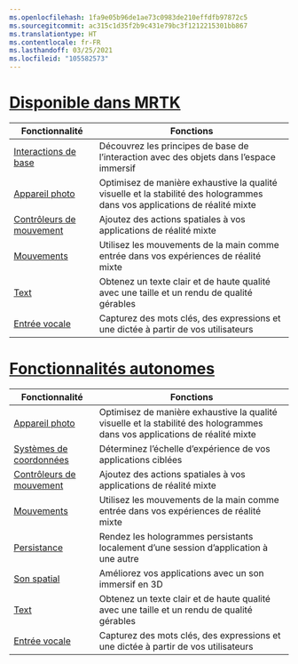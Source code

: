 ```yaml
---
ms.openlocfilehash: 1fa9e05b96de1ae73c0983de210effdfb97872c5
ms.sourcegitcommit: ac315c1d35f2b9c431e79bc3f1212215301bb867
ms.translationtype: HT
ms.contentlocale: fr-FR
ms.lasthandoff: 03/25/2021
ms.locfileid: "105582573"
---
```

# <a name="available-in-mrtk"></a>[Disponible dans MRTK](#tab/mrtk)

|  Fonctionnalité  |  Fonctions  |
| --- | --- |
| [Interactions de base](../../out-of-scope/mrtk-101.md) | Découvrez les principes de base de l’interaction avec des objets dans l’espace immersif |
| [Appareil photo](../unity/camera-in-unity.md) | Optimisez de manière exhaustive la qualité visuelle et la stabilité des hologrammes dans vos applications de réalité mixte |
| [Contrôleurs de mouvement](../unity/motion-controllers-in-unity.md) | Ajoutez des actions spatiales à vos applications de réalité mixte |
| [Mouvements](../unity/gestures-in-unity.md) | Utilisez les mouvements de la main comme entrée dans vos expériences de réalité mixte |
| [Text](../unity/text-in-unity.md) | Obtenez un texte clair et de haute qualité avec une taille et un rendu de qualité gérables |
| [Entrée vocale](../unity/voice-input-in-unity.md) | Capturez des mots clés, des expressions et une dictée à partir de vos utilisateurs|

# <a name="standalone-features"></a>[Fonctionnalités autonomes](#tab/standalone)

|  Fonctionnalité  |  Fonctions  |
| --- | --- |
| [Appareil photo](../unity/camera-in-unity.md) | Optimisez de manière exhaustive la qualité visuelle et la stabilité des hologrammes dans vos applications de réalité mixte |
| [Systèmes de coordonnées](../unity/coordinate-systems-in-unity.md) | Déterminez l’échelle d’expérience de vos applications ciblées |
| [Contrôleurs de mouvement](../unity/motion-controllers-in-unity.md) | Ajoutez des actions spatiales à vos applications de réalité mixte |
| [Mouvements](../unity/gestures-in-unity.md) | Utilisez les mouvements de la main comme entrée dans vos expériences de réalité mixte |
| [Persistance](../unity/persistence-in-unity.md) | Rendez les hologrammes persistants localement d’une session d’application à une autre |
| [Son spatial](../unity/spatial-sound-in-unity.md) | Améliorez vos applications avec un son immersif en 3D |
| [Text](../unity/text-in-unity.md) | Obtenez un texte clair et de haute qualité avec une taille et un rendu de qualité gérables |
| [Entrée vocale](../unity/voice-input-in-unity.md) | Capturez des mots clés, des expressions et une dictée à partir de vos utilisateurs|